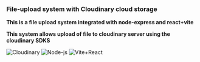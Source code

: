 ### File-upload system with Cloudinary cloud storage

**This is a file upload system integrated with node-express and react+vite**

**This system allows upload of file to cloudinary server using the cloudinary SDKS**

![Cloudinary](https://cdn.worldvectorlogo.com/logos/cloudinary-1.svg)
![Node-js](https://cdn.worldvectorlogo.com/logos/nodejs.svg)
![Vite+React](https://cdn.worldvectorlogo.com/logos/vitejs.svg)